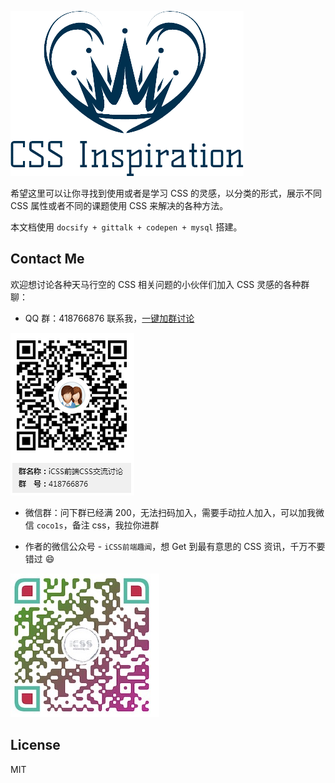 

![logo](https://github.com/chokcoco/CSS-Inspiration/raw/master/logo2.png)

希望这里可以让你寻找到使用或者是学习 CSS 的灵感，以分类的形式，展示不同 CSS 属性或者不同的课题使用 CSS 来解决的各种方法。

本文档使用 `docsify + gittalk + codepen + mysql` 搭建。

## Contact Me

欢迎想讨论各种天马行空的 CSS 相关问题的小伙伴们加入 CSS 灵感的各种群聊：

+ QQ 群：418766876 联系我，[一键加群讨论](//shang.qq.com/wpa/qunwpa?idkey=318940c0ae56f4556447291fb2fc6147a7b1760487c49c1e3410c377d946fc5a) 

![qun](./assets/images/qqqun.png)

+ 微信群：问下群已经满 200，无法扫码加入，需要手动拉人加入，可以加我微信 `coco1s`，备注 css，我拉你进群

+ 作者的微信公众号 - `iCSS前端趣闻`，想 Get 到最有意思的 CSS 资讯，千万不要错过 😄

![gzh](./assets/images/gzh_sssmall.png)

## License

MIT